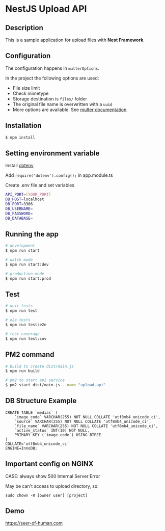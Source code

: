 # NestJS Upload API

## Description

This is a sample application for upload files with **Nest Framework**.


## Configuration

The configuration happens in `multerOptions`.

In the project the following options are used:

- File size limit
- Check mimetype
- Storage destination is `files/` folder
- The original file name is overwritten with a `uuid`
- More options are available. See [multer documentation](https://www.npmjs.com/package/multer#multeropts).

## Installation

```bash
$ npm install
```

## Setting environment variable

Install [dotenv](https://www.npmjs.com/package/dotenv)

Add `require('dotenv').config();` in app.module.ts

Create .env file and set variables

```bash
API_PORT=[YOUR_PORT]
DB_HOST=localhost
DB_PORT=3306
DB_USERNAME=
DB_PASSWORD=
DB_DATABASE=
```


## Running the app

```bash
# development
$ npm run start

# watch mode
$ npm run start:dev

# production mode
$ npm run start:prod
```

## Test

```bash
# unit tests
$ npm run test

# e2e tests
$ npm run test:e2e

# test coverage
$ npm run test:cov
```


## PM2 command


```bash
# build to create dist/main.js
$ npm run build

# pm2 to start api service
$ pm2 start dist/main.js --name "upload-api"
```


## DB Structure Example

```
CREATE TABLE `medias` (
	`image_code` VARCHAR(255) NOT NULL COLLATE 'utf8mb4_unicode_ci',
	`source` VARCHAR(255) NOT NULL COLLATE 'utf8mb4_unicode_ci',
	`file_name` VARCHAR(255) NOT NULL COLLATE 'utf8mb4_unicode_ci',
	`active_status` INT(10) NOT NULL,
	PRIMARY KEY (`image_code`) USING BTREE
)
COLLATE='utf8mb4_unicode_ci'
ENGINE=InnoDB;
```

## Important config on NGINX

CASE: always show 500 Internal Server Error

May be can't access to upload directory, so:

```
sudo chown -R [owner user] [project]
```

## Demo
https://seer-of-human.com